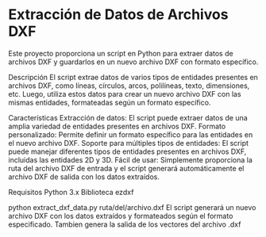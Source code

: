 # Extracción de Datos de Archivos DXF
Este proyecto proporciona un script en Python para extraer datos de archivos DXF y guardarlos en un nuevo archivo DXF con formato específico.

Descripción
El script extrae datos de varios tipos de entidades presentes en archivos DXF, como líneas, círculos, arcos, polilíneas, texto, dimensiones, etc. Luego, utiliza estos datos para crear un nuevo archivo DXF con las mismas entidades, formateadas según un formato específico.

Características
Extracción de datos: El script puede extraer datos de una amplia variedad de entidades presentes en archivos DXF.
Formato personalizado: Permite definir un formato específico para las entidades en el nuevo archivo DXF.
Soporte para múltiples tipos de entidades: El script puede manejar diferentes tipos de entidades presentes en archivos DXF, incluidas las entidades 2D y 3D.
Fácil de usar: Simplemente proporciona la ruta del archivo DXF de entrada y el script generará automáticamente el archivo DXF de salida con los datos extraídos.

Requisitos
Python 3.x
Biblioteca ezdxf

python extract_dxf_data.py ruta/del/archivo.dxf
El script generará un nuevo archivo DXF con los datos extraídos y formateados según el formato especificado.
Tambien genera la salida de los vectores del archivo .dxf
